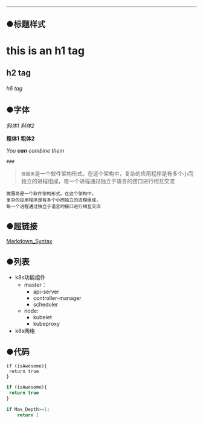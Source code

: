--------------------------------------------------------------------
## ●标题样式
# this is an h1 tag
## h2 tag
###### h6 tag

## ●字体
  *斜体1* 
  _斜体2_
  
  **粗体1**
  __粗体2__
  
  _You **can** combine them_
  
  `###`
  >`微服务`是一个软件架构形式。在这个架构中，复杂的应用程序是有多个小而独立的进程组成，每一个进程通过独立于语言的接口进行相互交流
  
  ```
  微服务是一个软件架构形式。在这个架构中，
  复杂的应用程序是有多个小而独立的进程组成，
  每一个进程通过独立于语言的接口进行相互交流
  ```
 
## ●超链接
  [Markdown_Syntax](https://guides.github.com/features/mastering-markdown)
  
## ●列表
- k8s功能组件
   - master：
     - api-server
     - controller-manager
     - scheduler
   - node:
     - kubelet
     - kubeproxy
- k8s网络

## ●代码
```
if (isAwesome){
 return true
}
```

```javascript
if (isAwesome){
 return true
}
```

```python
if Max_Depth>=1:
    return 1
```
